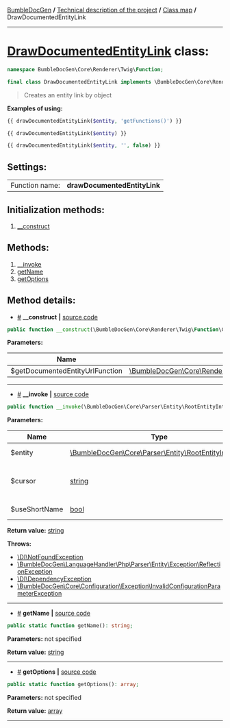<!-- {% raw %} -->
<embed> <a href="/docs/readme.md">BumbleDocGen</a> <b>/</b> <a href="/docs/tech/readme.md">Technical description of the project</a> <b>/</b> <a href="/docs/tech/map.md">Class map</a> <b>/</b> DrawDocumentedEntityLink<hr> </embed>

<h1>
    <a href="https://github.com/bumble-tech/bumble-doc-gen/blob/master/BumbleDocGen/Core/Renderer/Twig/Function/DrawDocumentedEntityLink.php#L22">DrawDocumentedEntityLink</a> class:
</h1>





```php
namespace BumbleDocGen\Core\Renderer\Twig\Function;

final class DrawDocumentedEntityLink implements \BumbleDocGen\Core\Renderer\Twig\Function\CustomFunctionInterface
```

<blockquote>Creates an entity link by object</blockquote>


<b>Examples of using:</b>

```php
{{ drawDocumentedEntityLink($entity, 'getFunctions()') }}

```

```php
{{ drawDocumentedEntityLink($entity) }}

```

```php
{{ drawDocumentedEntityLink($entity, '', false) }}

```




<h2>Settings:</h2>

<table>
    <tr>
        <td>Function name:</td>
        <td><b>drawDocumentedEntityLink</b></td>
    </tr>
</table>




<h2>Initialization methods:</h2>

<ol>
<li>
    <a href="#m-construct">__construct</a>
    </li>
</ol>

<h2>Methods:</h2>

<ol>
<li>
    <a href="#m-invoke">__invoke</a>
    </li>
<li>
    <a href="#mgetname">getName</a>
    </li>
<li>
    <a href="#mgetoptions">getOptions</a>
    </li>
</ol>







<h2>Method details:</h2>

<div class='method_description-block'>

<ul>
<li><a name="m-construct" href="#m-construct">#</a>
 <b>__construct</b>
    <b>|</b> <a href="https://github.com/bumble-tech/bumble-doc-gen/blob/master/BumbleDocGen/Core/Renderer/Twig/Function/DrawDocumentedEntityLink.php#L24">source code</a></li>
</ul>

```php
public function __construct(\BumbleDocGen\Core\Renderer\Twig\Function\GetDocumentedEntityUrl $getDocumentedEntityUrlFunction);
```



<b>Parameters:</b>

<table>
    <thead>
    <tr>
        <th>Name</th>
        <th>Type</th>
        <th>Description</th>
    </tr>
    </thead>
    <tbody>
            <tr>
            <td>$getDocumentedEntityUrlFunction</td>
            <td><a href='https://github.com/bumble-tech/bumble-doc-gen/blob/master/BumbleDocGen/Core/Renderer/Twig/Function/GetDocumentedEntityUrl.php'>\BumbleDocGen\Core\Renderer\Twig\Function\GetDocumentedEntityUrl</a></td>
            <td>-</td>
        </tr>
        </tbody>
</table>



</div>
<hr>
<div class='method_description-block'>

<ul>
<li><a name="m-invoke" href="#m-invoke">#</a>
 <b>__invoke</b>
    <b>|</b> <a href="https://github.com/bumble-tech/bumble-doc-gen/blob/master/BumbleDocGen/Core/Renderer/Twig/Function/DrawDocumentedEntityLink.php#L52">source code</a></li>
</ul>

```php
public function __invoke(\BumbleDocGen\Core\Parser\Entity\RootEntityInterface $entity, string $cursor = '', bool $useShortName = true): string;
```



<b>Parameters:</b>

<table>
    <thead>
    <tr>
        <th>Name</th>
        <th>Type</th>
        <th>Description</th>
    </tr>
    </thead>
    <tbody>
            <tr>
            <td>$entity</td>
            <td><a href='https://github.com/bumble-tech/bumble-doc-gen/blob/master/BumbleDocGen/Core/Parser/Entity/RootEntityInterface.php'>\BumbleDocGen\Core\Parser\Entity\RootEntityInterface</a></td>
            <td>The entity for which we want to get the link</td>
        </tr>
            <tr>
            <td>$cursor</td>
            <td><a href='https://www.php.net/manual/en/language.types.string.php'>string</a></td>
            <td>Reference to an element inside an entity, for example, the name of a function/constant/property</td>
        </tr>
            <tr>
            <td>$useShortName</td>
            <td><a href='https://www.php.net/manual/en/language.types.boolean.php'>bool</a></td>
            <td>Use the full or short entity name in the link</td>
        </tr>
        </tbody>
</table>

<b>Return value:</b> <a href='https://www.php.net/manual/en/language.types.string.php'>string</a>


<b>Throws:</b>
<ul>
<li>
    <a href="#">\DI\NotFoundException</a></li>

<li>
    <a href="/docs/tech/classes/ReflectionException.md">\BumbleDocGen\LanguageHandler\Php\Parser\Entity\Exception\ReflectionException</a></li>

<li>
    <a href="#">\DI\DependencyException</a></li>

<li>
    <a href="/docs/tech/classes/InvalidConfigurationParameterException.md">\BumbleDocGen\Core\Configuration\Exception\InvalidConfigurationParameterException</a></li>

</ul>

</div>
<hr>
<div class='method_description-block'>

<ul>
<li><a name="mgetname" href="#mgetname">#</a>
 <b>getName</b>
    <b>|</b> <a href="https://github.com/bumble-tech/bumble-doc-gen/blob/master/BumbleDocGen/Core/Renderer/Twig/Function/DrawDocumentedEntityLink.php#L28">source code</a></li>
</ul>

```php
public static function getName(): string;
```



<b>Parameters:</b> not specified

<b>Return value:</b> <a href='https://www.php.net/manual/en/language.types.string.php'>string</a>


</div>
<hr>
<div class='method_description-block'>

<ul>
<li><a name="mgetoptions" href="#mgetoptions">#</a>
 <b>getOptions</b>
    <b>|</b> <a href="https://github.com/bumble-tech/bumble-doc-gen/blob/master/BumbleDocGen/Core/Renderer/Twig/Function/DrawDocumentedEntityLink.php#L33">source code</a></li>
</ul>

```php
public static function getOptions(): array;
```



<b>Parameters:</b> not specified

<b>Return value:</b> <a href='https://www.php.net/manual/en/language.types.array.php'>array</a>


</div>
<hr>

<!-- {% endraw %} -->